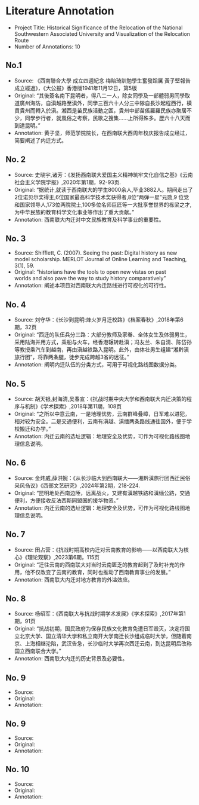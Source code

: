 # Literature Annotation
- Project Title: Historical Significance of the Relocation of the National Southwestern Associated University and Visualization of the Relocation Route
- Number of Annotations: 10

## No.1
- Source: 《西南聯合大學 成立四週紀念 梅貽琦訓勉學生奮發蹈厲 黃子堅報告成立經過》，《大公报》香港版1941年11月12日，第5版
- Original: “其後簽名南下昆明者，得八二一人，除女同學及一部體弱男同學取道廣州海防，自滇越路至滇外，同學三百六十人分三中隊自長沙起程西行，橫貫貴州而轉入於滇。湘西是苗民族活動之區，貴州中部苗傜羅羅民族亦聚居不少，同學步行者，就風俗之考察，民歌之搜集……上所得殊多。歷六十八天而到達昆明。”
- Annotation: 黄子坚，师范学院院长，在西南联大西周年校庆报告成立经过，简要阐述了内迁方式。

## No. 2
- Source: 史晓宇,诸芳：《发扬西南联大爱国主义精神筑牢文化自信之基》《云南社会主义学院学报》,2020年第1期，92-93页.
- Original: “据统计,就读于西南联大的学生8000余人,毕业3882人。期间走出了2位诺贝尔奖得主,6位国家最高科学技术奖获得者,8位“两弹一星”元勋,9 位党和国家领导人,173位两院院士,100多位名师巨匠等一大批享誉世界的栋梁之才,为中华民族的教育科学文化事业等作出了重大贡献。”
- Annotation: 西南联大内迁对中文民族教育及科学事业的重要性。

## No. 3
- Source: Shifflett, C. (2007). Seeing the past: Digital history as new model scholarship. MERLOT Journal of Online Learning and Teaching, 3(1), 59.
- Original: “historians have the tools to open new vistas on past worlds and also pave the way to study history comparatively”
- Annotation: 阐述本项目对西南联大内迁路线进行可视化的可行性。

## No. 4
- Source: 刘守华：《长沙到昆明:烽火岁月迁校路》《档案春秋》,2018年第6期，32页
- Original: “西迁的队伍兵分三路：大部分教师及家眷、全体女生及体弱男生，采用陆海并用方式，乘船与火车，经香港辗转赴滇；冯友兰、朱自清、陈岱孙等教授乘汽车到越南，再由滇越铁路入昆明。此外，由体壮男生组建“湘黔滇旅行团”，将靠两条腿，徒步完成跨越3省的远征。”
- Annotation: 阐明内迁队伍的分类方式，可用于可视化路线图数据分类。

## No. 5
- Source: 胡天银,封海清,吴春宣：《抗战时期中央大学和西南联大内迁决策的程序与机制》《学术探索》,2018年第11期，108页
- Original: “之所以中意云南，一是地理优势，云南群峰叠嶂，日军难以进犯，相对较为安全。二是交通便利，云南有滇越、滇缅两条路线通往国外，便于学校搬迁和办学。”
- Annotation: 内迁云南的选址逻辑：地理安全及优势，可作为可视化路线图地理信息说明。

## No. 6
- Source: 金炜威,薛洪婉：《从长沙临大到西南联大——湘黔滇旅行团西迁民俗采风刍议》《西部文艺研究》,2024年第2期，218-224.
- Original: “昆明地处西南边陲，远离战火，又建有滇越铁路和滇缅公路，交通便利，方便接收反法西斯同盟国的援华物资。”
- Annotation: 内迁云南的选址逻辑：地理安全及优势，可作为可视化路线图地理信息说明。

## No. 7
- Source: 田占营：《抗战时期高校内迁对云南教育的影响——以西南联大为核心》《理论观察》,2023第6期，115页
- Original: “迁往云南的西南联大对当时云南匮乏的教育起到了及时补充的作用，他不仅改变了云南的教育，同时也推动了西南教育事业的发展。”
- Annotation: 西南联大内迁对地方教育的外溢效应。

## No. 8
- Source: 杨绍军：《西南联大与抗战时期学术发展》《学术探索》,2017年第1期，91页
- Original: “抗战初期，国民政府为保存民族文化教育免遭日军毁灭，决定将国立北京大学、国立清华大学和私立南开大学南迁长沙组成临时大学，但随着南京、上海相继沦陷，武汉告急，长沙临时大学再次西迁云南，到达昆明后改称国立西南联合大学。”
- Annotation: 西南联大内迁的历史背景及必要性。

## No. 9
- Source:
- Original:
- Annotation:

## No. 9
- Source:
- Original:
- Annotation:

## No. 10
- Source:
- Original:
- Annotation:





